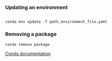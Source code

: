 ### Updating an environment 

<code>
conda env update -f path_environment_file.yaml
</code>

### Removing a package
```
conda remove package
```
[Conda documentation](https://docs.conda.io/projects/conda/en/latest/commands.html)

